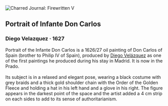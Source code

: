 <div class="artwork-of-the-day">
  <div class="container">
    <div class="img-wrapper">
      <img
        src="https://uploads4.wikiart.org/images/diego-velazquez/portrait-of-infante-don-carlos-1627.jpg!Large.jpg"
        alt="Charred Journal: Firewritten V" />
    </div>
    <div class="artwork-detail">
      <div class="artwork-origin"> 
        <h2 class="artwork-name">Portrait of Infante Don Carlos</h2>
        <h3 class="artist">
          Diego Velazquez
                    ·  1627
        </h3>
      </div>
      <p class="description">
        <span class="artwork-description-text ng-binding" ng-bind-html="viewModel.ArtworkOfTheDay.Description | unsafe">Portrait of the Infante Don Carlos is a 1626/27 oil painting of Don Carlos of Spain (brother to Philip IV of Spain), produced by <a target="_blank" href="/en/diego-velazquez">Diego Velázquez</a> as one of the first paintings he produced during his stay in Madrid. It is now in the Prado.
<br>
<br>Its subject is in a relaxed and elegant pose, wearing a black costume with grey braids and a thick gold shoulder chain with the Order of the Golden Fleece and holding a hat in his left hand and a glove in his right. The figure appears in the darkest point of the space and the artist added a 4&nbsp;cm strip on each sides to add to its sense of authoritarianism.</span>
                        <div class="text-shadow-container" ng-show="showShadow" style=""></div>
      </p>
    </div>
  </div>

</div>

